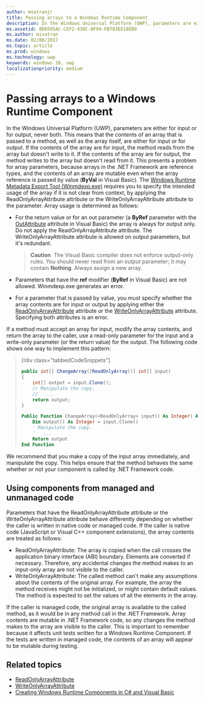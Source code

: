 ```yaml
---
author: msatranjr
title: Passing arrays to a Windows Runtime Component
description: In the Windows Universal Platform (UWP), parameters are either for input or for output, never both. This means that the contents of an array that is passed to a method, as well as the array itself, are either for input or for output.
ms.assetid: 8DE695AC-CEF2-438C-8F94-FB783EE18EB9
ms.author: misatran
ms.date: 02/08/2017
ms.topic: article
ms.prod: windows
ms.technology: uwp
keywords: windows 10, uwp
localizationpriority: medium
---
```


# Passing arrays to a Windows Runtime Component




In the Windows Universal Platform (UWP), parameters are either for input or for output, never both. This means that the contents of an array that is passed to a method, as well as the array itself, are either for input or for output. If the contents of the array are for input, the method reads from the array but doesn't write to it. If the contents of the array are for output, the method writes to the array but doesn't read from it. This presents a problem for array parameters, because arrays in the .NET Framework are reference types, and the contents of an array are mutable even when the array reference is passed by value (**ByVal** in Visual Basic). The [Windows Runtime Metadata Export Tool (Winmdexp.exe)](https://msdn.microsoft.com/library/hh925576.aspx) requires you to specify the intended usage of the array if it is not clear from context, by applying the ReadOnlyArrayAttribute attribute or the WriteOnlyArrayAttribute attribute to the parameter. Array usage is determined as follows:

-   For the return value or for an out parameter (a **ByRef** parameter with the [OutAttribute](https://msdn.microsoft.com/library/system.runtime.interopservices.outattribute.aspx) attribute in Visual Basic) the array is always for output only. Do not apply the ReadOnlyArrayAttribute attribute. The WriteOnlyArrayAttribute attribute is allowed on output parameters, but it's redundant.

    > **Caution**  The Visual Basic compiler does not enforce output-only rules. You should never read from an output parameter; it may contain **Nothing**. Always assign a new array.
 
-   Parameters that have the **ref** modifier (**ByRef** in Visual Basic) are not allowed. Winmdexp.exe generates an error.
-   For a parameter that is passed by value, you must specify whether the array contents are for input or output by applying either the [ReadOnlyArrayAttribute](https://msdn.microsoft.com/library/system.runtime.interopservices.windowsruntime.readonlyarrayattribute.aspx) attribute or the [WriteOnlyArrayAttribute](https://msdn.microsoft.com/library/system.runtime.interopservices.windowsruntime.writeonlyarrayattribute.aspx) attribute. Specifying both attributes is an error.

If a method must accept an array for input, modify the array contents, and return the array to the caller, use a read-only parameter for the input and a write-only parameter (or the return value) for the output. The following code shows one way to implement this pattern:

> [!div class="tabbedCodeSnippets"]
> ```csharp
> public int[] ChangeArray([ReadOnlyArray()] int[] input)
> {
>     int[] output = input.Clone();
>     // Manipulate the copy.
>     //   ...
>     return output;
> }
> ```
> ```vb
> Public Function ChangeArray(<ReadOnlyArray> input() As Integer) As Integer()
>     Dim output() As Integer = input.Clone()
>     ' Manipulate the copy.
>     '   ...
>     Return output
> End Function
> ```

We recommend that you make a copy of the input array immediately, and manipulate the copy. This helps ensure that the method behaves the same whether or not your component is called by .NET Framework code.

## Using components from managed and unmanaged code


Parameters that have the ReadOnlyArrayAttribute attribute or the WriteOnlyArrayAttribute attribute behave differently depending on whether the caller is written in native code or managed code. If the caller is native code (JavaScript or Visual C++ component extensions), the array contents are treated as follows:

-   ReadOnlyArrayAttribute: The array is copied when the call crosses the application binary interface (ABI) boundary. Elements are converted if necessary. Therefore, any accidental changes the method makes to an input-only array are not visible to the caller.
-   WriteOnlyArrayAttribute: The called method can't make any assumptions about the contents of the original array. For example, the array the method receives might not be initialized, or might contain default values. The method is expected to set the values of all the elements in the array.

If the caller is managed code, the original array is available to the called method, as it would be in any method call in the .NET Framework. Array contents are mutable in .NET Framework code, so any changes the method makes to the array are visible to the caller. This is important to remember because it affects unit tests written for a Windows Runtime Component. If the tests are written in managed code, the contents of an array will appear to be mutable during testing.

## Related topics

* [ReadOnlyArrayAttribute](https://msdn.microsoft.com/library/system.runtime.interopservices.windowsruntime.readonlyarrayattribute.aspx)
* [WriteOnlyArrayAttribute](https://msdn.microsoft.com/library/system.runtime.interopservices.windowsruntime.writeonlyarrayattribute.aspx)
* [Creating Windows Runtime Components in C# and Visual Basic](creating-windows-runtime-components-in-csharp-and-visual-basic.md)
